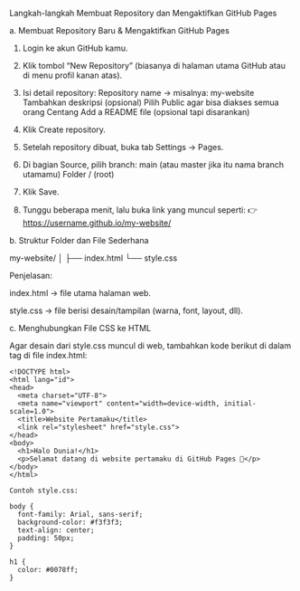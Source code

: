 Langkah-langkah Membuat Repository dan Mengaktifkan GitHub Pages

a. Membuat Repository Baru & Mengaktifkan GitHub Pages
1. Login ke akun GitHub kamu.

2. Klik tombol “New Repository” (biasanya di halaman utama GitHub atau di menu profil kanan atas).

3. Isi detail repository:
Repository name → misalnya: my-website
Tambahkan deskripsi (opsional)
Pilih Public agar bisa diakses semua orang
Centang Add a README file (opsional tapi disarankan)

4. Klik Create repository.

5. Setelah repository dibuat, buka tab Settings → Pages.

6. Di bagian Source, pilih branch:
main (atau master jika itu nama branch utamamu)
Folder / (root)

7. Klik Save.

8. Tunggu beberapa menit, lalu buka link yang muncul seperti:
👉 https://username.github.io/my-website/

b. Struktur Folder dan File Sederhana

my-website/
│
├── index.html
└── style.css

Penjelasan:

index.html → file utama halaman web.

style.css → file berisi desain/tampilan (warna, font, layout, dll).

c. Menghubungkan File CSS ke HTML

Agar desain dari style.css muncul di web, tambahkan kode berikut di dalam tag <head> di file index.html:
<link rel="stylesheet" href="style.css">

```Contoh lengkap index.html:
<!DOCTYPE html>
<html lang="id">
<head>
  <meta charset="UTF-8">
  <meta name="viewport" content="width=device-width, initial-scale=1.0">
  <title>Website Pertamaku</title>
  <link rel="stylesheet" href="style.css">
</head>
<body>
  <h1>Halo Dunia!</h1>
  <p>Selamat datang di website pertamaku di GitHub Pages 🎉</p>
</body>
</html>

Contoh style.css:

body {
  font-family: Arial, sans-serif;
  background-color: #f3f3f3;
  text-align: center;
  padding: 50px;
}

h1 {
  color: #0078ff;
}
